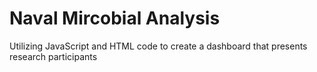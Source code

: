 # Naval Mircobial Analysis
Utilizing JavaScript and HTML code to create a dashboard that presents research participants 
